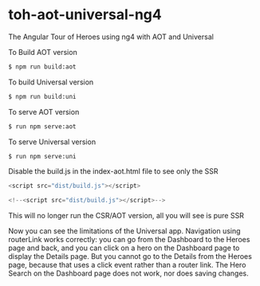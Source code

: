# toh-aot-universal-ng4
The Angular Tour of Heroes using ng4 with AOT and Universal

To Build AOT version

```sh
$ npm run build:aot
```

To build Universal version

```sh
$ npm run build:uni
```

To serve AOT version
```sh
$ run npm serve:aot
```

To serve Universal version 
```sh
$ run npm serve:uni
```

Disable the build.js in the index-aot.html file to see only the SSR 

```javascript
<script src="dist/build.js"></script>

<!--<script src="dist/build.js"></script>-->
```
This will no longer run the CSR/AOT version, all you will see is pure SSR


Now you can see the limitations of the Universal app. Navigation using routerLink works correctly: you can go from the Dashboard to the Heroes page and back, and you can click on a hero on the Dashboard page to display the Details page. But you cannot go to the Details from the Heroes page, because that uses a click event rather than a router link. The Hero Search on the Dashboard page does not work, nor does saving changes.
